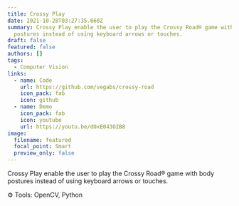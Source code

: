 ```yaml
---
title: Crossy Play
date: 2021-10-28T03:27:35.660Z
summary: Crossy Play enable the user to play the Crossy Road® game with body
  postures instead of using keyboard arrows or touches.
draft: false
featured: false
authors: []
tags:
  - Computer Vision
links:
  - name: Code
    url: https://github.com/vegabs/crossy-road
    icon_pack: fab
    icon: github
  - name: Demo
    icon_pack: fab
    icon: youtube
    url: https://youtu.be/dOxE043OIB8
image:
  filename: featured
  focal_point: Smart
  preview_only: false
---
```

Crossy Play enable the user to play the Crossy Road® game with body postures instead of using keyboard arrows or touches.

⚙️ Tools: OpenCV, Python